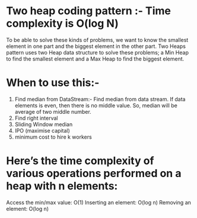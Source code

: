 # Two heap coding pattern :- Time complexity is O(log N)

To be able to solve these kinds of problems, we want to know the smallest element in one part and the biggest element in the other part. Two Heaps pattern uses two Heap data structure to solve these problems; a Min Heap to find the smallest element and a Max Heap to find the biggest element.

# When to use this:-

1. Find median from DataStream:- Find median from data stream. If data elements is even, then there is no middle value. So, median will be average of two middle number.
2. Find right interval
3. Sliding Window median
4. IPO (maximise capital)
5. minimum cost to hire k workers

# Here’s the time complexity of various operations performed on a heap with n elements:

Access the min/max value: O(1)
Inserting an element: O(log n)
Removing an element: O(log n)
